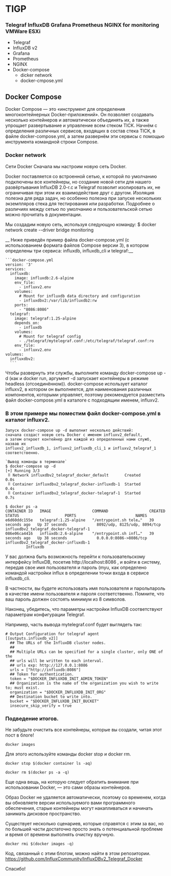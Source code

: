 # TIGP
### Telegraf InfluxDB Grafana Prometheus NGINX for monitoring VMWare ESXi 
* Telegraf
* InfluxDB v2
* Grafana
* Prometheus
* NGINX
* Docker-compose
    * dicker network
    * docker-cmpose.yml
## Docker Compose
Docker Compose — это «инструмент для определения многоконтейнерных Docker-приложений». Он позволяет создавать несколько контейнеров и автоматически объединять их, а также упрощает развертывание и управление всем стеком TICK. Начнём с определения различных сервисов, входящих в состав стека TICK, в файле docker-compose.yml, а затем развернём эти сервисы с помощью инструмента командной строки Compose.
### Docker network

Сети Docker
Сначала мы настроим новую сеть Docker.

Docker поставляется со встроенной сетью, к которой по умолчанию подключены все контейнеры, но создание новой сети для нашего развёртывания InfluxDB 2.0-r.c и Telegraf позволит изолировать их, не ограничивая при этом их взаимодействие друг с другом. Изоляция полезна для ряда задач, но особенно полезна при запуске нескольких экземпляров стека для тестирования или разработки. Подробнее о различиях между сетью по умолчанию и пользовательской сетью можно прочитать в документации.

Мы создадим новую сеть, используя следующую команду:
$ docker network create --driver bridge monitoring

__ Ниже приведён пример файла docker-compose.yml (с использованием формата файлов Compose версии 3), в котором определены три сервиса: influxdb, influxdb_cli и telegraf:__

~~~
```docker-compose.yml
version: '3'
services:
  influxdb:
    image: influxdb:2.6-alpine
    env_file:
      - influxv2.env
    volumes:
      # Mount for influxdb data directory and configuration
      - influxdbv2:/var/lib/influxdb2:rw
    ports:
      - "8086:8086"
  telegraf:
    image: telegraf:1.25-alpine
    depends_on:
      - influxdb
    volumes:
      # Mount for telegraf config
      - ./telegraf/mytelegraf.conf:/etc/telegraf/telegraf.conf:ro
    env_file:
      - influxv2.env
volumes:
  influxdbv2:
  ```
~~~ 

Чтобы развернуть эти службы, выполните команду docker-compose up -d (как и docker run, аргумент -d запускает контейнеры в режиме headless (отсоединённом)). docker-compose использует каталог influxv2, в котором он выполняется, для наименования различных компонентов, которыми управляет, поэтому рекомендуется разместить файл docker-compose.yml в каталоге с подходящим именем, influxv2. 
### В этом примере мы поместим файл docker-compose.yml в каталог influxv2.
    Запуск docker-compose up -d выполнит несколько действий:
    сначала создаст новую сеть Docker с именем influxv2_default, 
    а затем откроет контейнер для каждой из определенных нами служб, назвав их
    influxv2_influxdb_1, influxv2_influxdb_cli_1 и influxv2_telegraf_1 соответственно.

~~~
`Вывод команды в терминале`
$ docker-compose up -d
[+] Running 3/3
 ⠿ Network influxdbv2_telegraf_docker_default       Created                0.0s
 ⠿ Container influxdbv2_telegraf_docker-influxdb-1  Started                0.4s
 ⠿ Container influxdbv2_telegraf_docker-telegraf-1  Started                0.7s
~~~

~~~
$ docker ps -a
CONTAINER ID   IMAGE                  COMMAND                  CREATED          STATUS                    PORTS                          NAMES
e6d60ddc155e   telegraf:1.25-alpine   "/entrypoint.sh tele…"   39 seconds ago   Up 37 seconds             8092/udp, 8125/udp, 8094/tcp   influxdbv2_telegraf_docker-telegraf-1
086e06ca4416   influxdb:2.6-alpine    "/entrypoint.sh infl…"   39 seconds ago   Up 38 seconds             0.0.0.0:8086->8086/tcp         influxdbv2_telegraf_docker-influxdb-1
         Influxdb
~~~

У вас должна быть возможность перейти к пользовательскому интерфейсу InfluxDB, посетив http://localhost:8086 , и войти в систему, передав свое имя пользователя и пароль (myu, как определено командой настройки influx в определении точки входа в сервисе influxdb_cli.

В частности, вы будете использовать имя пользователя и парольпароль в качестве имени пользователя и пароля соответственно. Помните, что ваш пароль должен состоять минимум из 8 символов.

Наконец, убедитесь, что параметры настройки InfluxDB соответствуют параметрам конфигурации Telegraf. 

Например, часть вывода mytelegraf.conf будет выглядеть так:
~~~
# Output Configuration for telegraf agent
[[outputs.influxdb_v2]]	
  ## The URLs of the InfluxDB cluster nodes.
  ##
  ## Multiple URLs can be specified for a single cluster, only ONE of the
  ## urls will be written to each interval.
  ## urls exp: http://127.0.0.1:8086
  urls = ["http://influxdb:8086"]
  ## Token for authentication.
  token = "$DOCKER_INFLUXDB_INIT_ADMIN_TOKEN"
  ## Organization is the name of the organization you wish to write to; must exist.
  organization = "$DOCKER_INFLUXDB_INIT_ORG"
  ## Destination bucket to write into.
  bucket = "$DOCKER_INFLUXDB_INIT_BUCKET"
  insecure_skip_verify = true
~~~
### Подведение итогов.

Не забудьте очистить все контейнеры, которые вы создали, читая этот пост в блоге! 
~~~
docker images
~~~
Для этого используйте команды docker stop и docker rm. 
~~~
docker stop $(docker container ls -aq)
~~~
~~~
docker rm $(docker ps -a -q)
~~~
Еще одна вещь, на которую следует обратить внимание при использовании Docker, — это сами образы контейнеров.

Образ Docker не удаляется автоматически, поэтому со временем, когда вы обновляете версии используемого вами программного обеспечения, старые контейнеры могут накапливаться и начинать занимать дисковое пространство.

Существует несколько сценариев, которые справятся с этим за вас, но по большей части достаточно просто знать о потенциальной проблеме и время от времени выполнять очистку вручную.
~~~
docker rmi $(docker images -q)
~~~

Код, связанный с этим блогом, можно найти в этом репозитории. https://github.com/InfluxCommunity/InfluxDBv2_Telegraf_Docker 

Спасибо!
